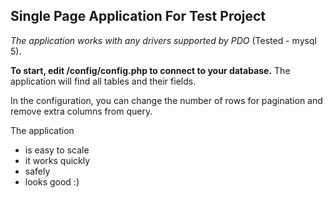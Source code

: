 **Single Page Application For Test Project**
-
*The application works with any drivers supported by PDO* (Tested - mysql 5).

**To start, edit /config/config.php to connect to your database.**
The application will find all tables and their fields.

In the configuration, you can change the number of rows for pagination and remove extra columns from query.

The application 
- is easy to scale 
- it works quickly 
- safely 
- looks good :)

